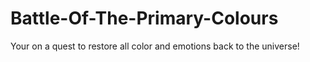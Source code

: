 # Battle-Of-The-Primary-Colours
Your on a quest to restore all color and emotions back to the universe!
